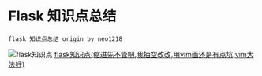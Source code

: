 Flask 知识点总结
===

    flask 知识点总结 origin by neo1218

![flask知识点](http://7xj431.com1.z0.glb.clouddn.com/8.41.29.png)
[flask知识点(缩进先不管吧,我抽空改改,用vim画还是有点坑;vim大法好)](https://raw.githubusercontent.com/Muxi-Flask/Flask-Resources/master/flask)
